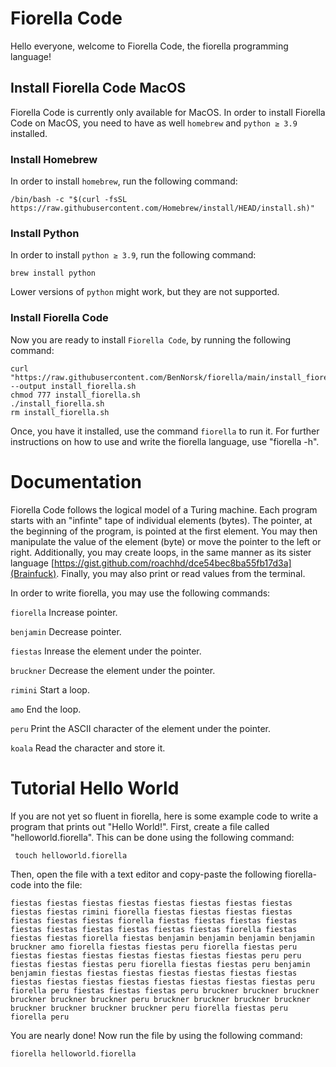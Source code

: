 # Fiorella Code

Hello everyone, welcome to Fiorella Code, the fiorella programming language!

## Install Fiorella Code MacOS
Fiorella Code is currently only available for MacOS. In order to install Fiorella Code on MacOS, you need to have as well ```homebrew``` and ```python ≥ 3.9``` installed.

### Install Homebrew
In order to install ```homebrew```, run the following command:
 ```
/bin/bash -c "$(curl -fsSL https://raw.githubusercontent.com/Homebrew/install/HEAD/install.sh)"
 ```

### Install Python
In order to install ```python ≥ 3.9```, run the following command:
 ```
 brew install python
 ```
Lower versions of ```python``` might work, but they are not supported. 

### Install Fiorella Code
Now you are ready to install ```Fiorella Code```, by running the following command:
 ```
 curl "https://raw.githubusercontent.com/BenNorsk/fiorella/main/install_fiorella.sh" --output install_fiorella.sh
 chmod 777 install_fiorella.sh
 ./install_fiorella.sh
 rm install_fiorella.sh
 ```
 Once, you have it installed, use the command  ```fiorella```  to run it. For further instructions on how to use and write the fiorella language, use "fiorella -h".
 
 # Documentation
 Fiorella Code follows the logical model of a Turing machine. Each program starts with an "infinte" tape of individual elements (bytes). The pointer, at the beginning of the program, is pointed at the first element. You may then manipulate the value of the element (byte) or move the pointer to the left or right. Additionally, you may create loops, in the same manner as its sister language [https://gist.github.com/roachhd/dce54bec8ba55fb17d3a](Brainfuck). Finally, you may also print or read values from the terminal.
 
 In order to write fiorella, you may use the following commands:
 
 ```fiorella```    Increase pointer.
 
 ```benjamin```    Decrease pointer.
 
 ```fiestas```     Inrease the element under the pointer.
 
 ```bruckner```    Decrease the element under the pointer.
 
 ```rimini```      Start a loop.
 
 ```amo```         End the loop.
 
 ```peru```        Print the ASCII character of the element under the pointer.
 
 ```koala```       Read the character and store it.
 

 
 # Tutorial Hello World
 
 If you are not yet so fluent in fiorella, here is some example code to write a program that prints out "Hello World!". First, create a file called "helloworld.fiorella". This can be done using the following command:
 
```
 touch helloworld.fiorella
```

Then, open the file with a text editor and copy-paste the following fiorella-code into the file:

```
fiestas fiestas fiestas fiestas fiestas fiestas fiestas fiestas fiestas fiestas rimini fiorella fiestas fiestas fiestas fiestas fiestas fiestas fiestas fiorella fiestas fiestas fiestas fiestas fiestas fiestas fiestas fiestas fiestas fiestas fiorella fiestas fiestas fiestas fiorella fiestas benjamin benjamin benjamin benjamin bruckner amo fiorella fiestas fiestas peru fiorella fiestas peru fiestas fiestas fiestas fiestas fiestas fiestas fiestas peru peru fiestas fiestas fiestas peru fiorella fiestas fiestas peru benjamin benjamin fiestas fiestas fiestas fiestas fiestas fiestas fiestas fiestas fiestas fiestas fiestas fiestas fiestas fiestas fiestas peru fiorella peru fiestas fiestas fiestas peru bruckner bruckner bruckner bruckner bruckner bruckner peru bruckner bruckner bruckner bruckner bruckner bruckner bruckner bruckner peru fiorella fiestas peru fiorella peru
```
You are nearly done! Now run the file by using the following command:

```
fiorella helloworld.fiorella
```
